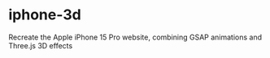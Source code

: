 # iphone-3d
Recreate the Apple iPhone 15 Pro website, combining GSAP animations and Three.js 3D effects

